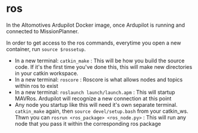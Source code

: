 # ros
In the AItomotives Ardupilot Docker image, once Ardupilot is running and connected to MissionPlanner.

In order to get access to the ros commands, everytime you open a new container, run `source $rossetup`.

- In a new terminal: `catkin_make` : This will be how you build the source code. If it's the first time you've done this, this will make new directories in your catkin workspace. 
- In a new terminal: `roscore` : Roscore is what allows nodes and topics within ros to exist
- In a new terminal: `roslaunch launch/launch.apm` : This will startup MAVRos. Ardupilot will recognize a new connection at this point
- Any node you startup like this will need it's own separate terminal. `catkin_make` again, then `source devel/setup.bash` from your catkin_ws. Thwn you can `rosrun <ros_package> <ros_node.py>` : This will run any node that you pass it within the corresponding ros package
